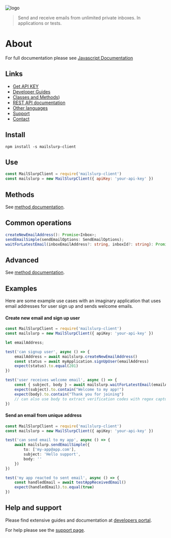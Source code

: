 ![logo](https://www.mailslurp.com/permalink/logo.png)

> Send and receive emails from unlimited private inboxes. In applications or tests.

# About
For full documentation please see [Javascript Documentation](https://github.com/mailslurp/mailslurp-client-ts-js/blob/master/docs/classes/_index_.mailslurp.md)

## Links
- [Get API KEY](https://app.mailslurp.com)
- [Developer Guides](https://www.mailslurp.com/developers)
- [Classes and Methods](https://github.com/mailslurp/mailslurp-client-ts-js/blob/master/docs/classes/_index_.mailslurp.md))
- [REST API documentation](https://docs.mailslurp.com)
- [Other languages](https://www.mailslurp.com/developers)
- [Support](https://www.mailslurp.com/support)
- [Contact](mailto:contact@mailslurp.dev)

## Install
`npm install -s mailslurp-client`

## Use
```javascript
const MailSlurpClient = require('mailslurp-client')
const mailslurp = new MailSlurpClient({ apiKey: 'your-api-key' })
```

## Methods
See [method documentation](https://github.com/mailslurp/mailslurp-client-ts-js/blob/master/docs/classes/_index_.mailslurp.md).

## Common operations

```typescript
createNewEmailAddress(): Promise<Inbox>;
sendEmailSimple(sendEmailOptions: SendEmailOptions);
waitForLatestEmail(inboxEmailAddress?: string, inboxId?: string): Promise<Email>;
```

## Advanced
See [method documentation](https://github.com/mailslurp/mailslurp-client-ts-js/blob/master/docs/classes/_index_.mailslurp.md).


## Examples
Here are some example use cases with an imaginary application that uses email addresses
for user sign up and sends welcome emails.

#### Create new email and sign up user
```typescript
const MailSlurpClient = require('mailslurp-client')
const mailslurp = new MailSlurpClient({ apiKey: 'your-api-key' })

let emailAddress;

test('can signup user', async () => {
    emailAddress = await mailslurp.createNewEmailAddress()
    const status = await myApplication.signUpUser(emailAddress)
    expect(status).to.equal(201)
})

test('user receives welcome email', async () => {
    const { subject, body } = await mailslurp.waitForLatestEmail(emailAddress)
    expect(subject).to.contain("Welcome to my app!")
    expect(body).to.contain("Thank you for joining")
    // can also use body to extract verification codes with regex capture
}) 
```

#### Send an email from unique address
```typescript
const MailSlurpClient = require('mailslurp-client')
const mailslurp = new MailSlurpClient({ apiKey: 'your-api-key' })

test('can send email to my app', async () => {
    await mailslurp.sendEmailSimple({ 
        to: ['my-app@app.com'],
        subject: 'Hello support',
        body: '' 
    })
})

test('my app reacted to sent email', async () => {
    const handledEmail = await testAppReceivedEmail()
    expect(handledEmail).to.equal(true)
})
```

## Help and support
Please find extensive guides and documentation at [developers portal](https://www.mailslurp.com/developers). 

For help please see the [support page](https://www.mailslurp.com/support).
